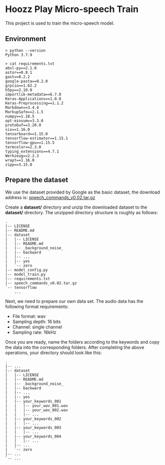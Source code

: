 # Hoozz Play Micro-speech Train
This project is used to train the micro-speech model.

## Environment
```shell
> python --version
Python 3.7.9

> cat requirements.txt
absl-py==2.1.0
astor==0.8.1
gast==0.2.2
google-pasta==0.2.0
grpcio==1.62.2
h5py==2.10.0
importlib-metadata==6.7.0
Keras-Applications==1.0.8
Keras-Preprocessing==1.1.2
Markdown==3.4.4
MarkupSafe==2.1.5
numpy==1.18.5
opt-einsum==3.3.0
protobuf==3.20.0
six==1.16.0
tensorboard==1.15.0
tensorflow-estimator==1.15.1
tensorflow-gpu==1.15.5
termcolor==2.3.0
typing_extensions==4.7.1
Werkzeug==2.2.3
wrapt==1.16.0
zipp==3.15.0
```

## Prepare the dataset

We use the dataset provided by Google as the basic dataset, the download address is: [speech_commands_v0.02.tar.gz](https://storage.googleapis.com/download.tensorflow.org/data/speech_commands_v0.02.tar.gz)


Create a **dataset/** directory and unzip the downloaded dataset to the **dataset/**  directory. The unzipped directory structure is roughly as follows:
```shell
.
|-- LICENSE
|-- README.md
|-- dataset
|   |-- LICENSE
|   |-- README.md
|   |-- _background_noise_
|   |-- backward
|   |-- ...
|   |-- yes
|   `-- zero
|-- model_config.py
|-- model_train.py
|-- requirements.txt
|-- speech_commands_v0.02.tar.gz
`-- tensorflow
    ...
```

Next, we need to prepare our own data set. The audio data has the following format requirements:
* File format: wav
* Sampling depth: 16 bits
* Channel: single channel
* Sampling rate: 16kHz

Once you are ready, name the folders according to the keywords and copy the data into the corresponding folders. After completing the above operations, your directory should look like this:
```shell
.
|-- ...
|-- dataset
|   |-- LICENSE
|   |-- README.md
|   |-- _background_noise_
|   |-- backward
|   |-- ...
|   |-- yes
|   |-- your_keywords_001
|   |   |-- your_wav_001.wav
|   |   |-- your_wav_002.wav
|   |   |-- ...
|   |-- your_keywords_002
|   |   |-- ...
|   |-- your_keywords_003
|   |   |-- ...
|   |-- your_keywords_004
|   |   |-- ...
|   |-- ...
|   `-- zero
|-- ...
`-- ...
```
